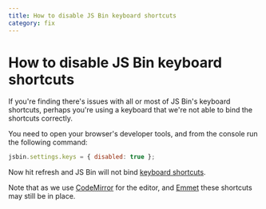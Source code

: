 ```yaml
---
title: How to disable JS Bin keyboard shortcuts
category: fix
---
```

# How to disable JS Bin keyboard shortcuts

If you're finding there's issues with all or most of JS Bin's keyboard shortcuts,
perhaps you're using a keyboard that we're not able to bind the shortcuts correctly.

You need to open your browser's developer tools, and from the console run the
following command:

```js
jsbin.settings.keys = { disabled: true };
```

Now hit refresh and JS Bin will not bind [keyboard shortcuts](/help/keyboard-shortcuts).

Note that as we use [CodeMirror](http://codemirror.net) for the editor, and [Emmet](http://emmet.io/) these shortcuts may still be in place.